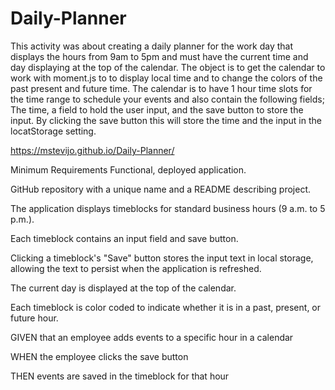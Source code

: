 # Daily-Planner

This activity was about creating a daily planner for the work day that displays the hours from 9am to 5pm and must have the current time and day displaying at the top of the calendar. The object is to get the calendar to work with moment.js to to display local time and to change the colors of the past present and future time. The calendar is to have 1 hour time slots for the time range to schedule your events and also contain the following fields; The time, a field to hold the user input, and the save button to store the input. 
By clicking the save button this will store the time and the input in the locatStorage setting.

https://mstevijo.github.io/Daily-Planner/

Minimum Requirements
Functional, deployed application.

GitHub repository with a unique name and a README describing project.

The application displays timeblocks for standard business hours (9 a.m. to 5 p.m.).

Each timeblock contains an input field and save button.

Clicking a timeblock's "Save" button stores the input text in local storage, allowing the text to persist when the application is refreshed.

The current day is displayed at the top of the calendar.

Each timeblock is color coded to indicate whether it is in a past, present, or future hour.

GIVEN that an employee adds events to a specific hour in a calendar

WHEN the employee clicks the save button

THEN events are saved in the timeblock for that hour
